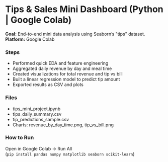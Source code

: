 # Tips & Sales Mini Dashboard (Python | Google Colab)

**Goal:** End-to-end mini data analysis using Seaborn’s "tips" dataset.  
**Platform:** Google Colab  

### Steps
- Performed quick EDA and feature engineering
- Aggregated daily revenue by day and meal time
- Created visualizations for total revenue and tip vs bill
- Built a linear regression model to predict tip amount
- Exported results as CSV and plots

### Files
- tips_mini_project.ipynb  
- tips_daily_summary.csv  
- tip_predictions_sample.csv  
- Charts: revenue_by_day_time.png, tip_vs_bill.png  

### How to Run
Open in Google Colab → Run All  
(`pip install pandas numpy matplotlib seaborn scikit-learn`)
